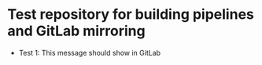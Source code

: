 # Test repository for building pipelines and GitLab mirroring

- Test 1: This message should show in GitLab
